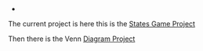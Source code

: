 -

The current project is here this is the [States Game Project](https://theowlseye.github.io/StateTest/)

Then there is the Venn [Diagram Project](https://theowlseye.github.io/VennDiagram/)
